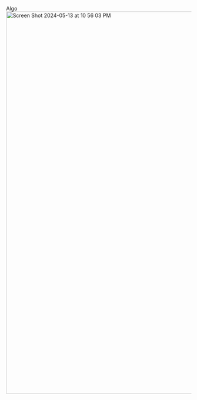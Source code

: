 Algo
<img width="1041" alt="Screen Shot 2024-05-13 at 10 56 03 PM" src="https://github.com/ayman3Dev/push-swap/assets/101283526/decba164-fbb1-4a8a-a13a-762fd56d4ed0">

